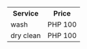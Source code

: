 <table>
<th>Service</th><th>Price</th>
<tr>
<td>wash</td><td>PHP 100</td>
</tr>
<tr>
<td>dry clean</td><td>PHP 100</td>
</tr>
</table>